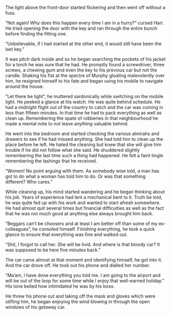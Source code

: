 The light above the front-door started flickering and then went off without a fuss.

“Not again! Why does this happen every time I am in a hurry?” cursed Hari. He tried opening the door with the key and ran through the 
entire bunch before finding the fitting one.

“Unbelievable, if I had started at the other end, it would still have been the last key.”

It was pitch dark inside and so he began searching the pockets of his jacket for a torch he was sure that he had. He promptly found a 
screwdriver, three screws, a chewing gum and even the key to his previous car but not the candle. Shaking his fist at the spectre of
Murphy gloating malevolently over him, he resigned himself to his fate and began using his mobile to navigate around the house.

“Let there be light”, he muttered sardonically while switching on the mobile light. He peeked a glance at his watch. He was quite behind
schedule. He had a midnight flight out of the country to catch and the car was coming in less than fifteen minutes. In that time he had to
pack everything as well as clean up. Remembering the spate of robberies in that neighbourhood he made a mental note to not leave anything
valuable behind.

He went into the bedroom and started checking the various almirahs and drawers to see if he had missed anything. She had told him to clean
up the place before he left. He hated the cleaning but knew that she will give him trouble if he did not follow what she said. He shuddered
slightly remembering the last time such a thing had happened. He felt a faint tingle remembering the lashings that he received.

“Women! No point arguing with them. As somebody wise told, a man has got to do what a woman has told him to do. Or was that something different?
Who cares.”

While cleaning up, his mind started wandering and he began thinking about his job. Years of experience had lent a mechanical bent to it. 
Truth be told, he was quite fed up with his work and wanted to start afresh somewhere. He had almost quit several times but financial 
difficulties as well as the fact that he was not much good at anything else always brought him back.

“Beggars can’t be choosers and at least I am better off than some of my ex-colleagues”, he consoled himself. Finishing everything, he took
a quick glance to ensure that everything was fine and walked out.

“Shit, I forgot to call her. She will be livid. And where is that bloody car? It was supposed to be here five minutes back.”

The car came almost at that moment and identifying himself, he got into it. And the car drove off. He took out his phone and dialled her 
number.


“Ma’am, I have done everything you told me. I am going to the airport and will be out of the loop for some time while I enjoy that 
well-earned holiday.” His tone belied how intimidated he was by his boss.

He threw his phone out and taking off the mask and gloves which were stifling him, he began enjoying the wind blowing in through the
open windows of his getaway car.
